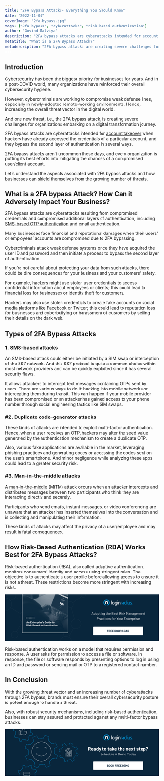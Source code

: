 ```yaml
---
title: "2FA Bypass Attacks- Everything You Should Know"
date: "2022-11-04"
coverImage: "2fa-bypass.jpg"
tags: ["2fa bypass", "cyberattacks", "risk based authentication"]
author: "Govind Malviya"
description: "2FA bypass attacks are cyberattacks intended for account takeover when hackers have already accessed the credentials of a particular account, and they bypass the second layer of authentication in several ways. This post covers how businesses can shield themselves from the growing number of such threats."
metatitle: "What is a 2FA Bypass Attack?"
metadescription: "2FA bypass attacks are creating severe challenges for organizations embarking on a digital transformation journey. Here’s what businesses need to know."
---
```


## Introduction

Cybersecurity has been the biggest priority for businesses for years. And in a post-COVID world, many organizations have reinforced their overall cybersecurity hygiene. 

However, cybercriminals are working to compromise weak defense lines, especially in newly-adopted remote-working environments. Hence, increasing the overall threat vector in the digital world. 

And one new threat, i.e., the 2FA bypass attack, is creating severe challenges for organizations embarking on a digital transformation journey. 

2FA bypass attacks are cyberattacks intended for [account takeover](https://www.loginradius.com/blog/identity/corporate-account-takeover-attacks/) when hackers have already accessed the credentials of a particular account, and they bypass the second layer of authentication in several ways. 

2FA bypass attacks aren’t uncommon these days, and every organization is putting its best efforts into mitigating the chances of a compromised user/client account. 

Let’s understand the aspects associated with 2FA bypass attacks and how businesses can shield themselves from the growing  number of threats. 


## What is a 2FA bypass Attack? How Can it Adversely Impact Your Business? 

2FA bypass attacks are cyberattacks resulting from compromised credentials and compromised additional layers of authentication, including [SMS-based OTP authentication](https://www.loginradius.com/resource/passwordless-login-magic-link-otp-datasheet) and email authentication. 

Many businesses face financial and reputational damages when their users’ or employees’ accounts are compromised due to 2FA bypassing. 

Cybercriminals attack weak defense systems once they have acquired the user ID and password and then initiate a process to bypass the second layer of authentication.

If you’re not careful about protecting your data from such attacks, there could be dire consequences for your business and your customers’ safety.

For example, hackers might use stolen user credentials to access confidential information about employees or clients; this could lead to financial loss for businesses or identity theft for customers.

Hackers may also use stolen credentials to create fake accounts on social media platforms like Facebook or Twitter; this could lead to reputation loss for businesses and cyberbullying or harassment of customers by selling their details on the dark web. 


## Types of 2FA Bypass Attacks


### 1. SMS-based attacks

An SMS-based attack could either be initiated by a SIM swap or interception of the SS7 network. And this SS7 protocol is quite a common choice within most network providers and can be quickly exploited since it has several security flaws. 

It allows attackers to intercept text messages containing OTPs sent by users. There are various ways to do it: hacking into mobile networks or intercepting them during transit. This can happen if your mobile provider has been compromised or an attacker has gained access to your phone number through social engineering tactics like SIM swaps.


### #2. Duplicate code-generator attacks

These kinds of attacks are intended to exploit multi-factor authentication. Hence, when a user receives an OTP, hackers may alter the seed value generated by the authentication mechanism to create a duplicate OTP. 

Also, various fake applications are available in the market, leveraging phishing practices and generating codes or accessing the codes sent on the user’s smartphone. And minor negligence while analyzing these apps could lead to a greater security risk. 


### #3. Man-in-the-middle attacks 

A [man-in-the-middle](https://www.loginradius.com/blog/engineering/top-cyber-threats-in-2022/) (MiTM) attack occurs when an attacker intercepts and distributes messages between two participants who think they are interacting directly and securely. 

Participants who send emails, instant messages, or video conferencing are unaware that an attacker has inserted themselves into the conversation and is collecting and manipulating their information.

These kinds of attacks may affect the privacy of a user/employee and may result in fatal consequences. 


## How Risk-Based Authentication (RBA) Works Best for 2FA Bypass Attacks?

Risk-based authentication (RBA), also called adaptive authentication, monitors consumers’ identity and access using stringent rules. The objective is to authenticate a user profile before allowing access to ensure it is not a threat. These restrictions become more stringent with increasing risks.

[![rba-gd](rba-gd.png)](https://www.loginradius.com/resource/an-enterprises-guide-to-risk-based-authentication/)

Risk-based authentication works on a model that requires permission and response. A user asks for permission to access a file or software. In response, the file or software responds by presenting options to log in using an ID and password or sending mail or OTP to a registered contact number.


## In Conclusion 

With the growing threat vector and an increasing number of cyberattacks through 2FA bypass, brands must ensure their overall cybersecurity posture is potent enough to handle a threat. 

Also, with robust security mechanisms, including risk-based authentication, businesses can stay assured and protected against any multi-factor bypass attacks. 




[![book-a-demo-loginradius](../../assets/book-a-demo-loginradius.png)](https://www.loginradius.com/book-a-demo/)